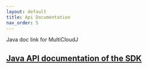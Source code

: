 ```yaml
---
layout: default
title: Api Documentation
nav_order: 5
---
```


Java doc link for MultiCloudJ
## [Java API documentation of the SDK](api/java)
